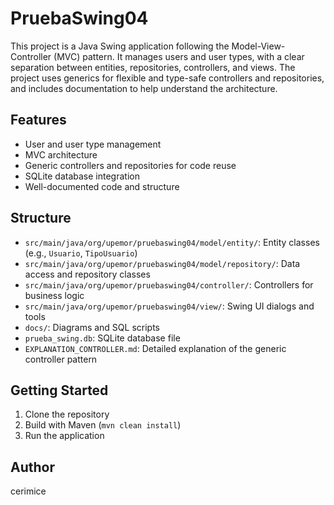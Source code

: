 # PruebaSwing04

This project is a Java Swing application following the Model-View-Controller (MVC) pattern. It manages users and user types, with a clear separation between entities, repositories, controllers, and views. The project uses generics for flexible and type-safe controllers and repositories, and includes documentation to help understand the architecture.

## Features
- User and user type management
- MVC architecture
- Generic controllers and repositories for code reuse
- SQLite database integration
- Well-documented code and structure

## Structure
- `src/main/java/org/upemor/pruebaswing04/model/entity/`: Entity classes (e.g., `Usuario`, `TipoUsuario`)
- `src/main/java/org/upemor/pruebaswing04/model/repository/`: Data access and repository classes
- `src/main/java/org/upemor/pruebaswing04/controller/`: Controllers for business logic
- `src/main/java/org/upemor/pruebaswing04/view/`: Swing UI dialogs and tools
- `docs/`: Diagrams and SQL scripts
- `prueba_swing.db`: SQLite database file
- `EXPLANATION_CONTROLLER.md`: Detailed explanation of the generic controller pattern

## Getting Started
1. Clone the repository
2. Build with Maven (`mvn clean install`)
3. Run the application

## Author
cerimice
